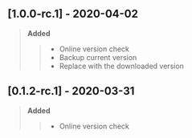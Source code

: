 ## [1.0.0-rc.1] - 2020-04-02
> **Added**
>> - Online version check
>> - Backup current version
>> - Replace with the downloaded version


## [0.1.2-rc.1] - 2020-03-31
> **Added**
>> - Online version check
